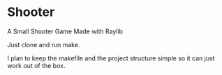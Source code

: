 # Shooter


A Small Shooter Game Made with Raylib


Just clone and run make. 


I plan to keep the makefile and the project structure 
simple so it can just work out of the box.
